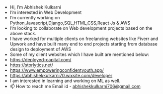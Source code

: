 - Hi, I’m Abhishek Kulkarni
- I’m interested in Web Development
- I’m currently working on Python,Javascript,Django,SQL,HTML,CSS,React Js & AWS 
- I’m looking to collaborate on Web development projects based on the above stack.
-    I have worked for multiple clients on freelancing websites like Fiverr and Upwork and have built many end to end projects starting from database design to          deployment of AWS
-    Some of my client websites which I have built are mentioned below:
-    https://deployed-capital.com/
-    https://storlytics.net/
-    https://www.empoweringconfidentyouth.app/
-    https://abhishekkulkarni70.wixsite.com/developer
-    I am interested in learning and working on ML as well.
- 📫 How to reach me 
     Email id - abhishekkulkarni706@gmail.com

<!---
abhi-kulkarni/abhi-kulkarni is a ✨ special ✨ repository because its `README.md` (this file) appears on your GitHub profile.
You can click the Preview link to take a look at your changes.
--->
